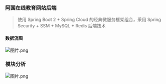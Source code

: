 ### 阿国在线教育网站后端
> 使用 Spring Boot 2 + Spring Cloud 的经典微服务框架组合，采用 Spring Security + SSM + MySQL + Redis 后端技术
  
#### 数据流图
![图片.png](https://s2.loli.net/2023/06/18/ZxngbImVU3eLAhq.png)

### 模块分析
![图片.png](https://s2.loli.net/2023/06/18/1cVLA8Uis7XmdYb.png)
